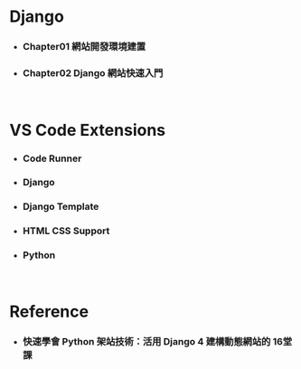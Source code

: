 Django
=====
* ### Chapter01 網站開發環境建置
* ### Chapter02 Django 網站快速入門
<br />

VS Code Extensions
=====
* ### Code Runner
* ### Django
* ### Django Template
* ### HTML CSS Support
* ### Python
<br />

Reference
=====
* ### 快速學會 Python 架站技術：活用 Django 4 建構動態網站的 16堂課
<br />
